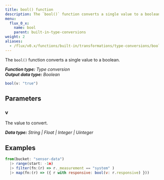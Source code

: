 ```yaml
---
title: bool() function
description: The `bool()` function converts a single value to a boolean.
menu:
  flux_0_x:
    name: bool
    parent: built-in-type-conversions
weight: 2
aliases:
  - /flux/v0.x/functions/built-in/transformations/type-conversions/bool/
---
```


The `bool()` function converts a single value to a boolean.

_**Function type:** Type conversion_  
_**Output data type:** Boolean_

```js
bool(v: "true")
```

## Parameters

### v
The value to convert.

_**Data type:** String | Float | Integer | Uinteger_

## Examples
```js
from(bucket: "sensor-data")
  |> range(start: -1m)
  |> filter(fn:(r) => r._measurement == "system" )
  |> map(fn:(r) => ({ r with responsive: bool(v: r.responsive) }))
```
